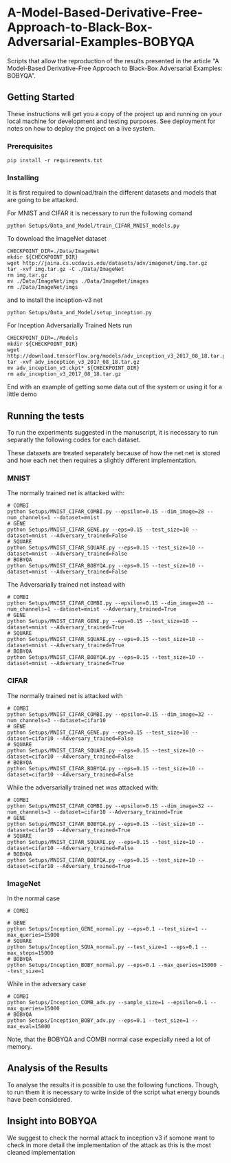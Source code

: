 # A-Model-Based-Derivative-Free-Approach-to-Black-Box-Adversarial-Examples-BOBYQA
Scripts that allow the reproduction of the results presented in the article "A Model-Based Derivative-Free Approach to Black-Box Adversarial Examples: BOBYQA".


## Getting Started

These instructions will get you a copy of the project up and running on your local machine for development and testing purposes. See deployment for notes on how to deploy the project on a live system.

### Prerequisites

```
pip install -r requirements.txt 
```

### Installing

It is first required to download/train the different datasets and models that are going to be attacked.

For MNIST and CIFAR it is necessary to run the following comand
```
python Setups/Data_and_Model/train_CIFAR_MNIST_models.py
```
To download the ImageNet dataset
```
CHECKPOINT_DIR=./Data/ImageNet
mkdir ${CHECKPOINT_DIR}
wget http://jaina.cs.ucdavis.edu/datasets/adv/imagenet/img.tar.gz
tar -xvf img.tar.gz -C ./Data/ImageNet
rm img.tar.gz
mv ./Data/ImageNet/imgs ./Data/ImageNet/images
rm ./Data/ImageNet/imgs

```
and to install the inception-v3 net 
```
python Setups/Data_and_Model/setup_inception.py
```


For Inception Adversarially Trained Nets run

```
CHECKPOINT_DIR=./Models
mkdir ${CHECKPOINT_DIR}
wget http://download.tensorflow.org/models/adv_inception_v3_2017_08_18.tar.gz
tar -xvf adv_inception_v3_2017_08_18.tar.gz
mv adv_inception_v3.ckpt* ${CHECKPOINT_DIR}
rm adv_inception_v3_2017_08_18.tar.gz
```


End with an example of getting some data out of the system or using it for a little demo

## Running the tests

To run the experiments suggested in the manuscript, it is necessary to run separatly the following codes for each dataset.

These datasets are treated separately because of how the net net is stored and how each net then requires a slightly different implementation.

### MNIST

The normally trained net is attacked with:

```
# COMBI 
python Setups/MNIST_CIFAR_COMBI.py --epsilon=0.15 --dim_image=28 --num_channels=1 --dataset=mnist
# GENE
python Setups/MNIST_CIFAR_GENE.py --eps=0.15 --test_size=10 --dataset=mnist --Adversary_trained=False
# SQUARE
python Setups/MNIST_CIFAR_SQUARE.py --eps=0.15 --test_size=10 --dataset=mnist --Adversary_trained=False
# BOBYQA
python Setups/MNIST_CIFAR_BOBYQA.py --eps=0.15 --test_size=10 --dataset=mnist --Adversary_trained=False
```

The Adversarially trained net instead with 
```
# COMBI
python Setups/MNIST_CIFAR_COMBI.py --epsilon=0.15 --dim_image=28 --num_channels=1 --dataset=mnist --Adversary_trained=True
# GENE
python Setups/MNIST_CIFAR_GENE.py --eps=0.15 --test_size=10 --dataset=mnist --Adversary_trained=True
# SQUARE
python Setups/MNIST_CIFAR_SQUARE.py --eps=0.15 --test_size=10 --dataset=mnist --Adversary_trained=True
# BOBYQA 
python Setups/MNIST_CIFAR_BOBYQA.py --eps=0.15 --test_size=10 --dataset=mnist --Adversary_trained=True
```

### CIFAR

The normally trained net is attacked with

```
# COMBI
python Setups/MNIST_CIFAR_COMBI.py --epsilon=0.15 --dim_image=32 --num_channels=3 --dataset=cifar10
# GENE
python Setups/MNIST_CIFAR_GENE.py --eps=0.15 --test_size=10 --dataset=cifar10 --Adversary_trained=False
# SQUARE
python Setups/MNIST_CIFAR_SQUARE.py --eps=0.15 --test_size=10 --dataset=cifar10 --Adversary_trained=False
# BOBYQA
python Setups/MNIST_CIFAR_BOBYQA.py --eps=0.15 --test_size=10 --dataset=cifar10 --Adversary_trained=False
```

While the adversarially trained net was attacked with:

```
# COMBI
python Setups/MNIST_CIFAR_COMBI.py --epsilon=0.15 --dim_image=32 --num_channels=3 --dataset=cifar10 --Adversary_trained=True
# GENE
python Setups/MNIST_CIFAR_BOBYQA.py --eps=0.15 --test_size=10 --dataset=cifar10 --Adversary_trained=True
# SQUARE
python Setups/MNIST_CIFAR_SQUARE.py --eps=0.15 --test_size=10 --dataset=cifar10 --Adversary_trained=False
# BOBYQA
python Setups/MNIST_CIFAR_BOBYQA.py --eps=0.15 --test_size=10 --dataset=cifar10 --Adversary_trained=True
```

### ImageNet

In the normal case   

```
# COMBI

# GENE
python Setups/Inception_GENE_normal.py --eps=0.1 --test_size=1 --max_queries=15000
# SQUARE
python Setups/Inception_SQUA_normal.py --test_size=1 --eps=0.1 --max_steps=15000
# BOBYQA
python Setups/Inception_BOBY_normal.py --eps=0.1 --max_queries=15000 --test_size=1
```

While in the adversary case

```
# COMBI
python Setups/Inception_COMB_adv.py --sample_size=1 --epsilon=0.1 --max_queries=15000
# BOBYQA
python Setups/Inception_BOBY_adv.py --eps=0.1 --test_size=1 --max_eval=15000
```

Note, that the BOBYQA and COMBI normal case expecially need a lot of memory.

## Analysis of the Results

To analyse the results it is possible to use the following functions. Though, to run them it is necessary to write inside of the script what energy bounds have been considered.

## Insight into BOBYQA

We suggest to check the normal attack to inception v3 if somone want to check in more detail the implementation of the attack as this is the most cleaned implementation
